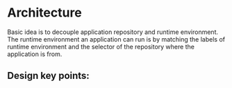 # Architecture

Basic idea is to decouple application repository and runtime environment. The runtime environment an application can run is by matching the labels of runtime environment and the selector of the repository where the application is from.

## Design key points:

